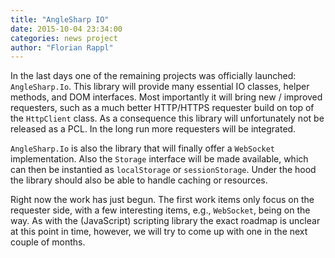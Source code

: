 ```yaml
---
title: "AngleSharp IO"
date: 2015-10-04 23:34:00
categories: news project
author: "Florian Rappl"
---
```

In the last days one of the remaining projects was officially launched: `AngleSharp.Io`. This library will provide many essential IO classes, helper methods, and DOM interfaces. Most importantly it will bring new / improved requesters, such as a much better HTTP/HTTPS requester build on top of the `HttpClient` class. As a consequence this library will unfortunately not be released as a PCL. In the long run more requesters will be integrated.

`AngleSharp.Io` is also the library that will finally offer a `WebSocket` implementation. Also the `Storage` interface will be made available, which can then be instantied as `localStorage` or `sessionStorage`. Under the hood the library should also be able to handle caching or resources.

Right now the work has just begun. The first work items only focus on the requester side, with a few interesting items, e.g., `WebSocket`, being on the way. As with the (JavaScript) scripting library the exact roadmap is unclear at this point in time, however, we will try to come up with one in the next couple of months.